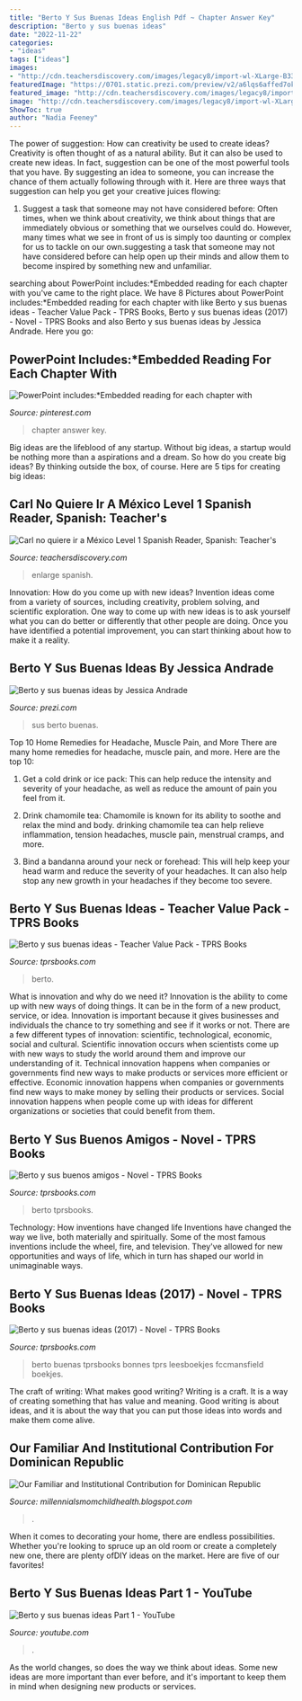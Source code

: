 ```yaml
---
title: "Berto Y Sus Buenas Ideas English Pdf ~ Chapter Answer Key"
description: "Berto y sus buenas ideas"
date: "2022-11-22"
categories:
- "ideas"
tags: ["ideas"]
images:
- "http://cdn.teachersdiscovery.com/images/legacy8/import-wl-XLarge-B3321_2.jpg"
featuredImage: "https://0701.static.prezi.com/preview/v2/a6lqs6affed7ok4ts7ccowkhpl6jc3sachvcdoaizecfr3dnitcq_3_0.png"
featured_image: "http://cdn.teachersdiscovery.com/images/legacy8/import-wl-XLarge-B3321_2.jpg"
image: "http://cdn.teachersdiscovery.com/images/legacy8/import-wl-XLarge-B3321_2.jpg"
ShowToc: true
author: "Nadia Feeney"
---
```



The power of suggestion: How can creativity be used to create ideas?
Creativity is often thought of as a natural ability. But it can also be used to create new ideas. In fact, suggestion can be one of the most powerful tools that you have. By suggesting an idea to someone, you can increase the chance of them actually following through with it. Here are three ways that suggestion can help you get your creative juices flowing: 
1. Suggest a task that someone may not have considered before: Often times, when we think about creativity, we think about things that are immediately obvious or something that we ourselves could do. However, many times what we see in front of us is simply too daunting or complex for us to tackle on our own.suggesting a task that someone may not have considered before can help open up their minds and allow them to become inspired by something new and unfamiliar. 

	

		
searching about PowerPoint includes:*Embedded reading for each chapter with you've came to the right place. We have 8 Pictures about PowerPoint includes:*Embedded reading for each chapter with like Berto y sus buenas ideas - Teacher Value Pack - TPRS Books, Berto y sus buenas ideas (2017) - Novel - TPRS Books and also Berto y sus buenas ideas by Jessica Andrade. Here you go:
		
    
## PowerPoint Includes:*Embedded Reading For Each Chapter With

<img loading=lazy src="https://i.pinimg.com/originals/76/10/60/761060b0c82fa200c51b2f9e8a31b323.jpg" onerror="this.onerror=null;this.src='https://tse2.mm.bing.net/th?id=OIP.skJnNJ29T6a_krwBojLKwgAAAA&amp;pid=15.1';" alt="PowerPoint includes:*Embedded reading for each chapter with">

_Source: pinterest.com_

>chapter answer key. 

	

Big ideas are the lifeblood of any startup. Without big ideas, a startup would be nothing more than a aspirations and a dream. So how do you create big ideas? By thinking outside the box, of course. Here are 5 tips for creating big ideas: 

    
## Carl No Quiere Ir A México Level 1 Spanish Reader, Spanish: Teacher&#039;s

<img loading=lazy src="http://cdn.teachersdiscovery.com/images/legacy8/import-wl-XLarge-B3321_2.jpg" onerror="this.onerror=null;this.src='https://tse1.mm.bing.net/th?id=OIP.e4nf0vyLFoFyDG8p1MYo5gHaKb&amp;pid=15.1';" alt="Carl no quiere ir a México Level 1 Spanish Reader, Spanish: Teacher&#039;s">

_Source: teachersdiscovery.com_

>enlarge spanish. 

	

Innovation: How do you come up with new ideas?
Invention ideas come from a variety of sources, including creativity, problem solving, and scientific exploration. One way to come up with new ideas is to ask yourself what you can do better or differently that other people are doing. Once you have identified a potential improvement, you can start thinking about how to make it a reality.

    
## Berto Y Sus Buenas Ideas By Jessica Andrade

<img loading=lazy src="https://0701.static.prezi.com/preview/v2/a6lqs6affed7ok4ts7ccowkhpl6jc3sachvcdoaizecfr3dnitcq_3_0.png" onerror="this.onerror=null;this.src='https://tse2.mm.bing.net/th?id=OIP.3JH94UO2yb-Bv5Zqqz_bSgHaEo&amp;pid=15.1';" alt="Berto y sus buenas ideas by Jessica Andrade">

_Source: prezi.com_

>sus berto buenas. 

	

Top 10 Home Remedies for Headache, Muscle Pain, and More
There are many home remedies for headache, muscle pain, and more. Here are the top 10:
1. Get a cold drink or ice pack: This can help reduce the intensity and severity of your headache, as well as reduce the amount of pain you feel from it.

2. Drink chamomile tea: Chamomile is known for its ability to soothe and relax the mind and body. drinking chamomile tea can help relieve inflammation, tension headaches, muscle pain, menstrual cramps, and more.

3. Bind a bandanna around your neck or forehead: This will help keep your head warm and reduce the severity of your headaches. It can also help stop any new growth in your headaches if they become too severe.


    
## Berto Y Sus Buenas Ideas - Teacher Value Pack - TPRS Books

<img loading=lazy src="https://www.tprsbooks.com/wp-content/uploads/2016/06/berto-y-sus-buenas-ideas-bundle-mockup-408x277.png" onerror="this.onerror=null;this.src='https://tse3.mm.bing.net/th?id=OIP.a9VPPH404GbvYe9tam4iDgAAAA&amp;pid=15.1';" alt="Berto y sus buenas ideas - Teacher Value Pack - TPRS Books">

_Source: tprsbooks.com_

>berto. 

	

What is innovation and why do we need it?
Innovation is the ability to come up with new ways of doing things. It can be in the form of a new product, service, or idea. Innovation is important because it gives businesses and individuals the chance to try something and see if it works or not.
There are a few different types of innovation: scientific, technological, economic, social and cultural. Scientific innovation occurs when scientists come up with new ways to study the world around them and improve our understanding of it. Technical innovation happens when companies or governments find new ways to make products or services more efficient or effective. Economic innovation happens when companies or governments find new ways to make money by selling their products or services. Social innovation happens when people come up with ideas for different organizations or societies that could benefit from them.

    
## Berto Y Sus Buenos Amigos - Novel - TPRS Books

<img loading=lazy src="https://www.tprsbooks.com/wp-content/uploads/2017/04/Berto-y-sus-buenos-amigos-Sample_Page_06-345x446.jpg" onerror="this.onerror=null;this.src='https://tse4.mm.bing.net/th?id=OIP.MmUnwbuOK844QOueg78T0wAAAA&amp;pid=15.1';" alt="Berto y sus buenos amigos - Novel - TPRS Books">

_Source: tprsbooks.com_

>berto tprsbooks. 

	

Technology: How inventions have changed life
Inventions have changed the way we live, both materially and spiritually. Some of the most famous inventions include the wheel, fire, and television. They've allowed for new opportunities and ways of life, which in turn has shaped our world in unimaginable ways.

    
## Berto Y Sus Buenas Ideas (2017) - Novel - TPRS Books

<img loading=lazy src="https://www.tprsbooks.com/wp-content/uploads/2016/05/1603720707.main_-219x300.png" onerror="this.onerror=null;this.src='https://tse2.mm.bing.net/th?id=OIP.S5fUooeGXjqulEHtEPkY-AAAAA&amp;pid=15.1';" alt="Berto y sus buenas ideas (2017) - Novel - TPRS Books">

_Source: tprsbooks.com_

>berto buenas tprsbooks bonnes tprs leesboekjes fccmansfield boekjes. 

	

The craft of writing: What makes good writing?
Writing is a craft. It is a way of creating something that has value and meaning. Good writing is about ideas, and it is about the way that you can put those ideas into words and make them come alive.

    
## Our Familiar And Institutional Contribution For Dominican Republic

<img loading=lazy src="https://lh5.googleusercontent.com/proxy/_mU2Lzi6pzhhKr5omrAD8EUr588_B_mzu7mk4Nvh6M5YAoOUr5j66EAd3yUdN1D8XbD0-2hiCzVnpazEEfdKsSIw9Ts=w1200-h630-n-k-no-nu" onerror="this.onerror=null;this.src='https://tse3.mm.bing.net/th?id=OIP.Avxbb_4lcrlvCPuvYxH5sQHaFj&amp;pid=15.1';" alt="Our Familiar and Institutional Contribution for Dominican Republic">

_Source: millennialsmomchildhealth.blogspot.com_

>. 

	

When it comes to decorating your home, there are endless possibilities. Whether you're looking to spruce up an old room or create a completely new one, there are plenty ofDIY ideas on the market. Here are five of our favorites!

    
## Berto Y Sus Buenas Ideas Part 1 - YouTube

<img loading=lazy src="https://i.ytimg.com/vi/wvLSDWWFEoY/maxresdefault.jpg" onerror="this.onerror=null;this.src='https://tse2.mm.bing.net/th?id=OIP.7egYKPE0NXdC8WQY8aDSRwHaEK&amp;pid=15.1';" alt="Berto y sus buenas ideas Part 1 - YouTube">

_Source: youtube.com_

>. 

	

As the world changes, so does the way we think about ideas. Some new ideas are more important than ever before, and it's important to keep them in mind when designing new products or services.

